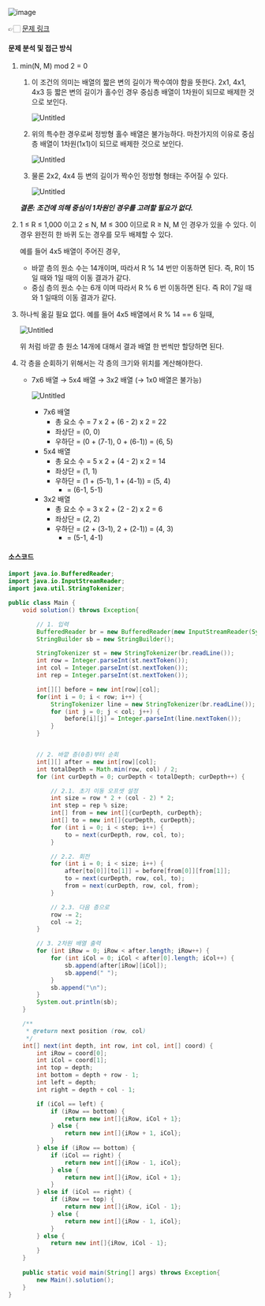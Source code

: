 ![image](https://github.com/SeungYeop-Han/cotejunbi/assets/106862797/4bed4edc-5081-4439-92ad-2e1b2afd8e29)

👉🏻 [문제 링크](https://www.acmicpc.net/problem/16926)

#### 문제 분석 및 접근 방식

1. min(N, M) mod 2 = 0
    1. 이 조건의 의미는 배열의 짧은 변의 길이가 짝수여야 함을 뜻한다. 2x1, 4x1, 4x3 등 짧은 변의 길이가 홀수인 경우 중심층 배열이 1차원이 되므로 배제한 것으로 보인다.
        
        ![Untitled](https://github.com/SeungYeop-Han/cotejunbi/assets/106862797/ec1041fd-cf70-4897-b40f-282522ad688a)
        
    2. 위의 특수한 경우로써 정방형 홀수 배열은 불가능하다. 마찬가지의 이유로 중심층 배열이 1차원(1x1)이 되므로 배제한 것으로 보인다.
        
        ![Untitled](https://github.com/SeungYeop-Han/cotejunbi/assets/106862797/5a8dd726-675e-4f4d-a21d-8c156e7a0265)
        
    3. 물론 2x2, 4x4 등 변의 길이가 짝수인 정방형 형태는 주어질 수 있다.
        
        ![Untitled](https://github.com/SeungYeop-Han/cotejunbi/assets/106862797/e43ad673-41b5-41fe-b6a7-b170f3fb0fa1)
        
    
    ***결론: 조건에 의해 중심이 1차원인 경우를 고려할 필요가 없다.***
    

2. 1 ≤ R ≤ 1,000 이고 2 ≤ N, M ≤ 300 이므로 R ≥ N, M 인 경우가 있을 수 있다. 이 경우 완전히 한 바퀴 도는 경우를 모두 배제할 수 있다. 
    
    예를 들어 4x5 배열이 주어진 경우, 
    
    - 바깥 층의 원소 수는 14개이며, 따라서 R % 14 번만 이동하면 된다. 즉, R이 15일 때와 1일 때의 이동 결과가 같다.
    - 중심 층의 원소 수는 6개 이며 따라서 R % 6 번 이동하면 된다. 즉 R이 7일 때와 1 일때의 이동 결과가 같다.

3. 하나씩 옮길 필요 없다. 예를 들어 4x5 배열에서 R % 14 == 6 일때,
    
    ![Untitled](https://github.com/SeungYeop-Han/cotejunbi/assets/106862797/b23a7f2b-8686-4afe-afd3-5ffa0f5e53d6)
    
    위 처럼 바깥 층 원소 14개에 대해서 결과 배열 한 번씩만 할당하면 된다.
    
2. 각 층을 순회하기 위해서는 각 층의 크기와 위치를 계산해야한다.
    - 7x6 배열 → 5x4 배열 → 3x2 배열 (→ 1x0 배열은 불가능)
        
        ![Untitled](https://github.com/SeungYeop-Han/cotejunbi/assets/106862797/d1cb1597-a87f-4267-a70a-8c18fa6d3c54)
        
        - 7x6 배열
            - 총 요소 수 = 7 x 2 + (6 - 2) x 2 = 22
            - 좌상단 = (0, 0)
            - 우하단 = (0 + (7-1), 0 + (6-1)) = (6, 5)
        - 5x4 배열
            - 총 요소 수 = 5 x 2 + (4 - 2) x 2 = 14
            - 좌상단 = (1, 1)
            - 우하단 = (1 + (5-1), 1 + (4-1)) = (5, 4)
                - = (6-1, 5-1)
        - 3x2 배열
            - 총 요소 수 = 3 x 2 + (2 - 2) x 2 = 6
            - 좌상단 = (2, 2)
            - 우하단 = (2 + (3-1), 2 + (2-1)) = (4, 3)
                - = (5-1, 4-1)

#### 소스코드
```java
import java.io.BufferedReader;
import java.io.InputStreamReader;
import java.util.StringTokenizer;

public class Main {
    void solution() throws Exception{

        // 1. 입력
        BufferedReader br = new BufferedReader(new InputStreamReader(System.in));
        StringBuilder sb = new StringBuilder();

        StringTokenizer st = new StringTokenizer(br.readLine());
        int row = Integer.parseInt(st.nextToken());
        int col = Integer.parseInt(st.nextToken());
        int rep = Integer.parseInt(st.nextToken());

        int[][] before = new int[row][col];
        for(int i = 0; i < row; i++) {
            StringTokenizer line = new StringTokenizer(br.readLine());
            for (int j = 0; j < col; j++) {
                before[i][j] = Integer.parseInt(line.nextToken());
            }
        }


        // 2. 바깥 층(0층)부터 순회
        int[][] after = new int[row][col];
        int totalDepth = Math.min(row, col) / 2;
        for (int curDepth = 0; curDepth < totalDepth; curDepth++) {

            // 2.1. 초기 이동 오프셋 설정
            int size = row * 2 + (col - 2) * 2;
            int step = rep % size;
            int[] from = new int[]{curDepth, curDepth};
            int[] to = new int[]{curDepth, curDepth};
            for (int i = 0; i < step; i++) {
                to = next(curDepth, row, col, to);
            }

            // 2.2. 회전
            for (int i = 0; i < size; i++) {
                after[to[0]][to[1]] = before[from[0]][from[1]];
                to = next(curDepth, row, col, to);
                from = next(curDepth, row, col, from);
            }

            // 2.3. 다음 층으로
            row -= 2;
            col -= 2;
        }

        // 3. 2차원 배열 출력
        for (int iRow = 0; iRow < after.length; iRow++) {
            for (int iCol = 0; iCol < after[0].length; iCol++) {
                sb.append(after[iRow][iCol]);
                sb.append(" ");
            }
            sb.append("\n");
        }
        System.out.println(sb);
    }

    /**
     * @return next position (row, col)
     */
    int[] next(int depth, int row, int col, int[] coord) {
        int iRow = coord[0];
        int iCol = coord[1];
        int top = depth;
        int bottom = depth + row - 1;
        int left = depth;
        int right = depth + col - 1;

        if (iCol == left) {
            if (iRow == bottom) {
                return new int[]{iRow, iCol + 1};
            } else {
                return new int[]{iRow + 1, iCol};
            }
        } else if (iRow == bottom) {
            if (iCol == right) {
                return new int[]{iRow - 1, iCol};
            } else {
                return new int[]{iRow, iCol + 1};
            }
        } else if (iCol == right) {
            if (iRow == top) {
                return new int[]{iRow, iCol - 1};
            } else {
                return new int[]{iRow - 1, iCol};
            }
        } else {
            return new int[]{iRow, iCol - 1};
        }
    }
    
    public static void main(String[] args) throws Exception{
        new Main().solution();
    }
}
```

